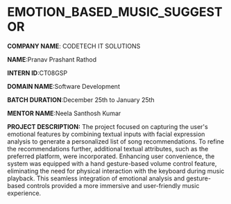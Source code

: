 # EMOTION_BASED_MUSIC_SUGGESTOR

**COMPANY NAME**: CODETECH IT SOLUTIONS

**NAME**:Pranav Prashant Rathod

**INTERN ID**:CT08GSP

**DOMAIN NAME**:Software Development

**BATCH DURATION**:December 25th to January 25th

**MENTOR NAME**:Neela Santhosh Kumar

**PROJECT DESCRIPTION:**
The project focused on capturing the user's emotional features by combining textual inputs with facial expression analysis to generate a personalized list of song recommendations. To refine the recommendations further, additional textual attributes, such as the preferred platform, were incorporated. Enhancing user convenience, the system was equipped with a hand gesture-based volume control feature, eliminating the need for physical interaction with the keyboard during music playback. This seamless integration of emotional analysis and gesture-based controls provided a more immersive and user-friendly music experience.
